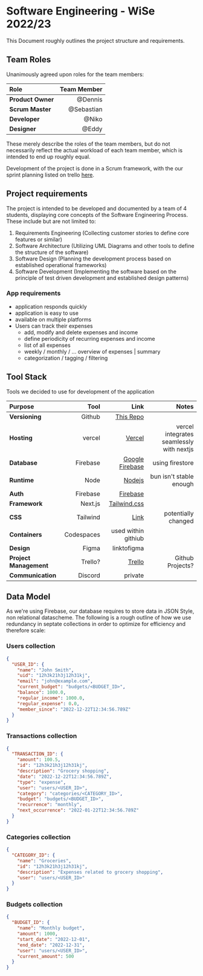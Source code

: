 # **Software Engineering** - WiSe 2022/23

This Document roughly outlines the project structure and requirements.

## **Team Roles**

Unanimously agreed upon roles for the team members:

| **Role**          | **Team Member** |
| :---------------- | --------------: |
| **Product Owner** |         @Dennis |
| **Scrum Master**  |      @Sebastian |
| **Developer**     |           @Niko |
| **Designer**      |           @Eddy |

These merely describe the roles of the team members, but do not necessarily reflect the actual workload of each team member, which is intended to end up roughly equal.

Development of the project is done in a Scrum framework, with the our sprint planning listed on trello [here](https://trello.com/b/1Z7Z7Z7Z/software-engineering-101).

## **Project requirements**

The project is intended to be developed and documented by a team of 4 students, displaying core concepts of the Software Engineering Process.  
These include but are not limited to:

1. Requirements Engineering (Collecting customer stories to define core features or similar)
2. Software Architecture (Utilizing UML Diagrams and other tools to define the structure of the software)
3. Software Design (Planning the development process based on established operational frameworks)
4. Software Development (Implementing the software based on the principle of test driven development and established design patterns)

### **App requirements**

- application responds quickly
- application is easy to use
- available on multiple platforms
- Users can track their expenses
  - add, modify and delete expenses and income
  - define periodicity of recurring expenses and income
  - list of all expenses
  - weekly / monthly / ... overview of expenses | summary
  - categorization / tagging / filtering

## **Tool Stack**

Tools we decided to use for development of the application

| **Purpose**            |   **Tool** |                                                        **Link** |                                **Notes** |
| :--------------------- | ---------: | --------------------------------------------------------------: | ---------------------------------------: |
| **Versioning**         |     Github |                     [This Repo](https://github.com/53854/SWE_1) |                                          |
| **Hosting**            |     vercel |                                   [Vercel](https://vercel.com/) | vercel integrates seamlessly with nextjs |
| **Database**           |   Firebase |                 [Google Firebase](https://firebase.google.com/) |                          using firestore |
| **Runtime**            |       Node |                                [Nodejs](https://nodejs.org/en/) |                  bun isn't stable enough |
| **Auth**               |   Firebase |               [Firebase](https://firebase.google.com/docs/auth) |                                          |
| **Framework**          |    Next.js |                             [Tailwind.css](https://nextjs.org/) |                                          |
| **CSS**                |   Tailwind |                                [Link](https://tailwindcss.com/) |                      potentially changed |
| **Containers**         | Codespaces |                                             used within githiub |                                          |
| **Design**             |      Figma |                                                     linktofigma |                                          |
| **Project Management** |    Trello? | [Trello](https://trello.com/b/1Z7Z7Z7Zsoftware-engineering-101) |                         Github Projects? |
| **Communication**      |    Discord |                                                         private |                                          |

## **Data Model**

As we're using Firebase, our database requires to store data in JSON Style, non relational datascheme.
The following is a rough outline of how we use redundancy in septate collections in order to optimize for efficiency and therefore scale:

### Users collection

```json
{
  "USER_ID": {
    "name": "John Smith",
    "uid": "12h3k21h3j12h31kj",
    "email": "john@example.com",
    "current_budget": "budgets/<BUDGET_ID>",
    "balance": 1000.0,
    "regular_income": 1000.0,
    "regular_expense": 0.0,
    "member_since": "2022-12-22T12:34:56.789Z"
  }
}
```

### Transactions collection

```json
{
  "TRANSACTION_ID": {
    "amount": 100.5,
    "id": "12h3k21h3j12h31kj",
    "description": "Grocery shopping",
    "date": "2022-12-22T12:34:56.789Z",
    "type": "expense",
    "user": "users/<USER_ID>",
    "category": "categories/<CATEGORY_ID>",
    "budget": "budgets/<BUDGET_ID>",
    "recurrence": "monthly",
    "next_occurrence": "2022-01-22T12:34:56.789Z"
  }
}
```

### Categories collection

```json
{
  "CATEGORY_ID": {
    "name": "Groceries",
    "id": "12h3k21h3j12h31kj",
    "description": "Expenses related to grocery shopping",
    "user": "users/<USER_ID>"
  }
}
```

### Budgets collection

```json
{
  "BUDGET_ID": {
    "name": "Monthly budget",
    "amount": 1000,
    "start_date": "2022-12-01",
    "end_date": "2022-12-31",
    "user": "users/<USER_ID>",
    "current_amount": 500
  }
}
```
